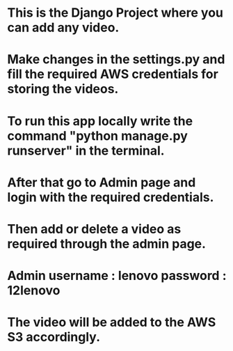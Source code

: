 # This is the Django Project where you can add any video.
# Make changes in the settings.py and fill the required AWS credentials for storing the videos.
# To run this app locally write the command "python manage.py runserver" in the terminal.
# After that go to Admin page and login with the required credentials.
# Then add or delete a video as required through the admin page.
# Admin username : lenovo     password : 12lenovo
# The video will be added to the AWS S3 accordingly.
